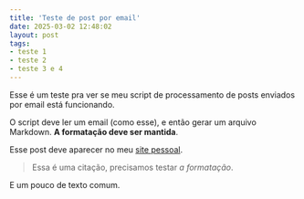 ```yaml
---
title: 'Teste de post por email'
date: 2025-03-02 12:48:02
layout: post
tags: 
- teste 1
- teste 2
- teste 3 e 4
---
```

Esse é um teste pra ver se meu script de processamento de posts enviados por email está funcionando.

O script deve ler um email (como esse), e então gerar um arquivo Markdown. **A formatação deve ser mantida**.

Esse post deve aparecer no meu [site pessoal](https://arthr.me/).

> Essa é uma citação, precisamos testar _a formatação_.

E um pouco de texto comum.